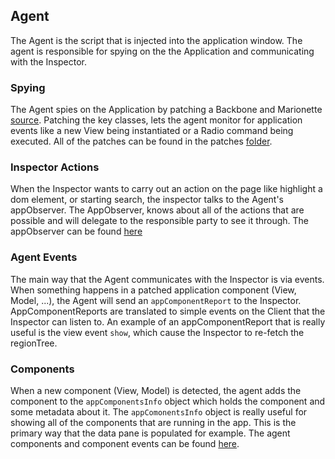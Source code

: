 ## Agent

The Agent is the script that is injected into the application window. The agent is responsible for spying on the the Application and communicating with the Inspector.

### Spying

The Agent spies on the Application by patching a Backbone and Marionette [source](../extension/js/agent/agent.js).
Patching the key classes, lets the agent monitor for application events like a new View being instantiated or a Radio command being executed. All of the patches can be found in
the patches [folder](../extension/js/agent/patches).

### Inspector Actions

When the Inspector wants to carry out an action on the page like highlight a dom element, or starting search, the inspector talks to the Agent's appObserver. The AppObserver, knows about all of the actions that are possible and will delegate to the responsible party to see it through. The appObserver can be found [here](../extension/js/agent/marionette/appObserver.js)


### Agent Events

The main way that the Agent communicates with the Inspector is via events. When something happens in a patched application component (View, Model, ...), the Agent will send an `appComponentReport` to the Inspector. AppComponentReports are translated to simple events on the Client that the Inspector can listen to. An example of an appComponentReport that is really useful is the view event `show`, which cause the Inspector to re-fetch the regionTree.

### Components

When a new component (View, Model) is detected, the agent adds the component to the `appComponentsInfo` object which holds the component and some metadata about it. The `appComonentsInfo` object is really useful for showing all of the components that are running in the app. This is the primary way that the data pane is populated for example.  The agent components and component events can be found [here](../extension/js/agent/components).
